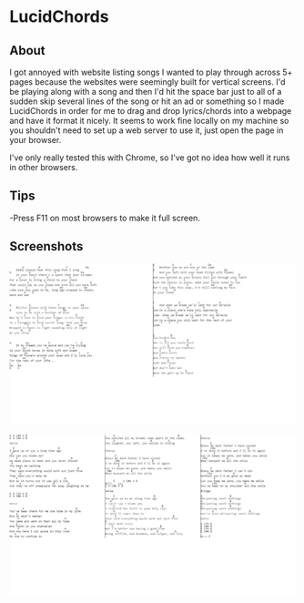 # LucidChords

## About
I got annoyed with website listing songs I wanted to play through across 5+ pages because the websites were seemingly built for vertical screens. I'd be playing along with a song and then I'd hit the space bar just to all of a sudden skip several lines of the song or hit an ad or something so I made LucidChords in order for me to drag and drop lyrics/chords into a webpage and have it format it nicely. It seems to work fine locally on my machine so you shouldn't need to set up a web server to use it, just open the page in your browser.

I've only really tested this with Chrome, so I've got no idea how well it runs in other browsers.

## Tips
-Press F11 on most browsers to make it full screen.

## Screenshots

![2 Columns](/ExamplePictures/2columns.png?raw=true "2 Columns Example")

![3 Columns](/ExamplePictures/3columns.png?raw=true "3 Columns Example")
